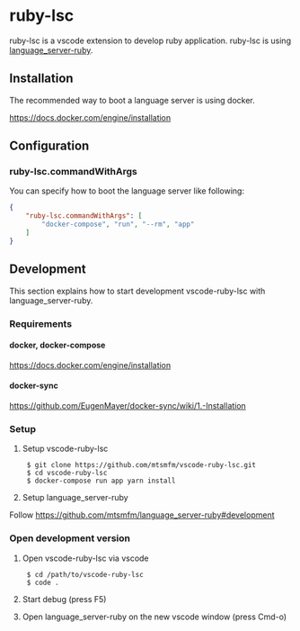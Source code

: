 # ruby-lsc

ruby-lsc is a vscode extension to develop ruby application.
ruby-lsc is using [language_server-ruby](https://github.com/mtsmfm/language_server-ruby).

## Installation

The recommended way to boot a language server is using docker.

https://docs.docker.com/engine/installation

## Configuration

### ruby-lsc.commandWithArgs

You can specify how to boot the language server like following:

```json
{
    "ruby-lsc.commandWithArgs": [
        "docker-compose", "run", "--rm", "app"
    ]
}
```

## Development

This section explains how to start development vscode-ruby-lsc with language_server-ruby.

### Requirements

#### docker, docker-compose

https://docs.docker.com/engine/installation

#### docker-sync

https://github.com/EugenMayer/docker-sync/wiki/1.-Installation

### Setup

1. Setup vscode-ruby-lsc

        $ git clone https://github.com/mtsmfm/vscode-ruby-lsc.git
        $ cd vscode-ruby-lsc
        $ docker-compose run app yarn install

2. Setup language_server-ruby

Follow https://github.com/mtsmfm/language_server-ruby#development

### Open development version

1. Open vscode-ruby-lsc via vscode

        $ cd /path/to/vscode-ruby-lsc
        $ code .

2. Start debug (press F5)

3. Open language_server-ruby on the new vscode window (press Cmd-o)
